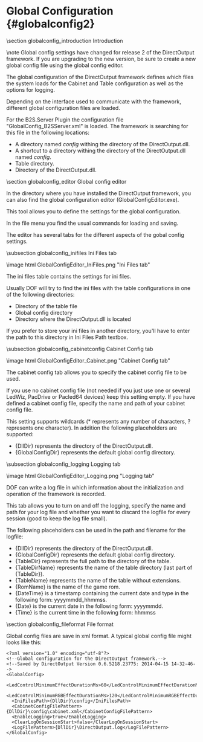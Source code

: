 ﻿Global Configuration {#globalconfig2}
====================

\section globalconfig_introduction Introduction

\note Global config settings have changed for release 2 of the DirectOutput framework. If you are upgrading to the new version, be sure to create a new global config file using the global config editor.

The global configuration of the DirectOutput framework defines which files the system loads for the Cabinet and Table configuration as well as the options for logging.

Depending on the interface used to communicate with the framework, different global configuration files are loaded.

For the B2S.Server Plugin the configuration file "GlobalConfig_B2SServer.xml" is loaded. The framework is searching for this file in the following locations:

- A directory named _config_ withing the directory of the DirectOutput.dll.
- A shortcut to a directory withing the directory of the DirectOutput.dll named _config_.
- Table directory.
- Directory of the DirectOutput.dll.


\section globalconfig_editor Global config editor

In the directory where you have installed the DirectOutput framework, you can also find the global configuration editor (GlobalConfigEditor.exe).

This tool allows you to define the settings for the global configuration.

In the file menu you find the usual commands for loading and saving.

The editor has several tabs for the different aspects of the gobal config settings.


\subsection globalconfig_inifiles Ini Files tab

\image html GlobalConfigEditor_IniFiles.png "Ini Files tab"

The ini files table contains the settings for ini files.

Usually DOF will try to find the ini files with the table configurations in one of the following directories:

- Directory of the table file
- Global config directory
- Directory where the DirectOutput.dll is located

If you prefer to store your ini files in another directory, you'll have to enter the path to this directory in Ini Files Path textbox.

\subsection globalconfig_cabinetconfig Cabinet Config tab

\image html GlobalConfigEditor_Cabinet.png "Cabinet Config tab"

The cabinet config tab allows you to specify the cabinet config file to be used.

If you use no cabinet config file (not needed if you just use one or several LedWiz, PacDrive or Pacled64 devices) keep this setting empty.
If you have defined a cabinet config file, specify the name and path of your cabinet config file.

This setting supports wildcards (* represents any number of characters, ? represents one character). In addition the following placeholders are supported:

* {DllDir} represents the directory of the DirectOutput.dll.
* {GlobalConfigDir} represents the default global config directory.

\subsection globalconfig_logging Logging tab

\image html GlobalConfigEditor_Logging.png "Logging tab"

DOF can write a log file in which information about the initialization and operation of the framework is recorded.

This tab allows you to turn on and off the logging, specify the name and path for your log file and whether you want to discard the logfile for every session (good to keep the log file small).

The following placeholders can be used in the path and filename for the logfile:

* {DllDir} represents the directory of the DirectOutput.dll.
* {GlobalConfigDir} represents the default global config directory.
* {TableDir} represents the full path to the directory of the table.
* {TableDirName} represents the name of the table directory (last part of {TableDir}).
* {TableName} represents the name of the table without extensions.
* {RomName} is the name of the game rom.
* {DateTime} is a timestamp containing the current date and type in the following form: yyyymmdd_hhmmss.
* {Date} is the current date in the following form: yyyymmdd.
* {Time} is the current time in the following form: hhmmss

\section globalconfig_fileformat File format

Global config files are save in xml format. A typical global config file might looks like this:

~~~~~~~~~~~~~{.xml}
<?xml version="1.0" encoding="utf-8"?>
<!--Global configuration for the DirectOutput framework.-->
<!--Saved by DirectOutput Version 0.6.5218.23775: 2014-04-15 14-32-46-->
<GlobalConfig>
  <LedControlMinimumEffectDurationMs>60</LedControlMinimumEffectDurationMs>
  <LedControlMinimumRGBEffectDurationMs>120</LedControlMinimumRGBEffectDurationMs>
  <IniFilesPath>{DllDir}\config</IniFilesPath>
  <CabinetConfigFilePattern>{DllDir}\config\cabinet.xml</CabinetConfigFilePattern>
  <EnableLogging>true</EnableLogging>
  <ClearLogOnSessionStart>false</ClearLogOnSessionStart>
  <LogFilePattern>{DllDir}\DirectOutput.log</LogFilePattern>
</GlobalConfig>
~~~~~~~~~~~~~